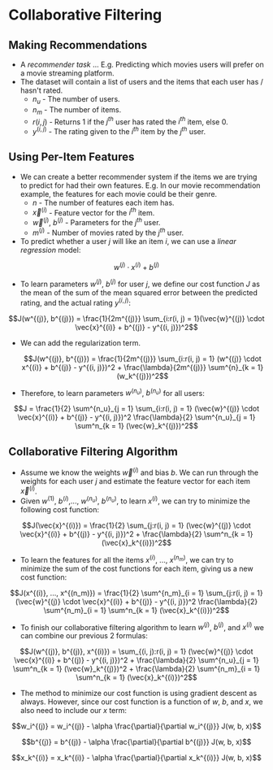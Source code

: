 # Collaborative Filtering

## Making Recommendations

- A *recommender task* ... E.g. Predicting which movies users will prefer on a movie streaming platform.
- The dataset will contain a list of users and the items that each user has / hasn't rated.
  - $n_u$ - The number of users.
  - $n_m$ - The number of items.
  - $r(i, j)$ - Returns 1 if the $j^{th}$ user has rated the $i^{th}$ item, else 0.
  - $y^{(i, j)}$ - The rating given to the $i^{th}$ item by the $j^{th}$ user.

## Using Per-Item Features

- We can create a better recommender system if the items we are trying to predict for had their own features. E.g. In our movie recommendation example, the features for each movie could be their genre.
  - $n$ - The number of features each item has.
  - $\vec{x}^{(i)}$ - Feature vector for the $i^{th}$ item.
  - $\vec{w}^{(j)}$, $b^{(j)}$ - Parameters for the $j^{th}$ user.
  - $m^{(j)}$ - Number of movies rated by the $j^{th}$ user.
- To predict whether a user $j$ will like an item $i$, we can use a *linear regression* model:

$$w^{(j)} \cdot x^{(i)} + b^{(j)}$$

- To learn parameters $w^{(j)}$, $b^{(j)}$ for user $j$, we define our cost function $J$ as the mean of the sum of the mean squared error between the predicted rating, and the actual rating $y^{(i, j)}$:

$$J(w^{(j)}, b^{(j)}) = \frac{1}{2m^{(j)}} \sum_{i:r(i, j) = 1}(\vec{w}^{(j)} \cdot \vec{x}^{(i)} + b^{(j)} - y^{(i, j)})^2$$

- We can add the regularization term.

  $$J(w^{(j)}, b^{(j)}) = \frac{1}{2m^{(j)}} \sum_{i:r(i, j) = 1} (w^{(j)} \cdot x^{(i)} + b^{(j)} - y^{(i, j)})^2 + \frac{\lambda}{2m^{(j)}} \sum^{n}_{k = 1} (w_k^{(j)})^2$$

- Therefore, to learn parameters $w^{(n_u)}$, $b^{(n_u)}$ for all users:

$$J = \frac{1}{2} \sum^{n_u}_{j = 1} \sum_{i:r(i, j) = 1} (\vec{w}^{(j)} \cdot \vec{x}^{(i)} + b^{(j)} - y^{(i, j)})^2 \frac{\lambda}{2} \sum^{n_u}_{j = 1} \sum^n_{k = 1} (\vec{w}_k^{(j)})^2$$

## Collaborative Filtering Algorithm

- Assume we know the weights $\vec{w}^{(i)}$ and bias $b$. We can run through the weights for each user $j$ and estimate the feature vector for each item $\vec{x}^{(i)}$.
- Given $w^{(1)}$, $b^{(i)}$,..., $w^{(n_u)}$, $b^{(n_u)}$, to learn $x^{(i)}$, we can try to minimize the following cost function:

$$J(\vec{x}^{(i)}) = \frac{1}{2} \sum_{j:r(i, j) = 1} (\vec{w}^{(j)} \cdot \vec{x}^{(i)} + b^{(j)} - y^{(i, j)})^2 + \frac{\lambda}{2} \sum^n_{k = 1} (\vec{x}_k^{(i)})^2$$

- To learn the features for all the items $x^{(i)}$, ..., $x^{(n_m)}$, we can try to minimize the sum of the cost functions for each item, giving us a new cost function:

$$J(x^{(i)}, ..., x^{(n_m)}) = \frac{1}{2} \sum^{n_m}_{i = 1} \sum_{j:r(i, j) = 1} (\vec{w}^{(j)} \cdot \vec{x}^{(i)} + b^{(j)} - y^{(i, j)})^2 \frac{\lambda}{2} \sum^{n_m}_{i = 1} \sum^n_{k = 1} (\vec{x}_k^{(i)})^2$$

- To finish our collaborative filtering algorithm to learn $w^{(j)}$, $b^{(j)}$, and $x^{(i)}$ we can combine our previous 2 formulas:

$$J(w^{(j)}, b^{(j)}, x^{(i)}) = \sum_{(i, j):r(i, j) = 1} (\vec{w}^{(j)} \cdot \vec{x}^{(i)} + b^{(j)} - y^{(i, j)})^2 + \frac{\lambda}{2} \sum^{n_u}_{j = 1} \sum^n_{k = 1} (\vec{w}_k^{(j)})^2 + \frac{\lambda}{2} \sum^{n_m}_{i = 1} \sum^n_{k = 1} (\vec{x}_k^{(i)})^2$$

- The method to minimize our cost function is using gradient descent as always. However, since our cost function is a function of $w$, $b$, and $x$, we also need to include our $x$ term:

$$w_i^{(j)} = w_i^{(j)} - \alpha \frac{\partial}{\partial w_i^{(j)}} J(w, b, x)$$

$$b^{(j)} = b^{(j)} - \alpha \frac{\partial}{\partial b^{(j)}} J(w, b, x)$$

$$x_k^{(i)} = x_k^{(i)} - \alpha \frac{\partial}{\partial x_k^{(i)}} J(w, b, x)$$
